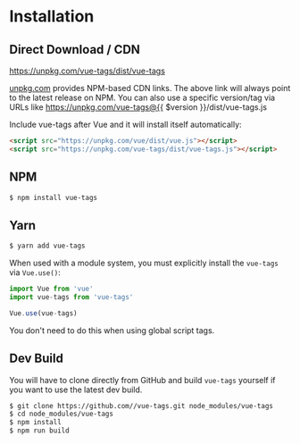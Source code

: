 # Installation

## Direct Download / CDN

https://unpkg.com/vue-tags/dist/vue-tags 

[unpkg.com](https://unpkg.com) provides NPM-based CDN links. The above link will always point to the latest release on NPM. You can also use a specific version/tag via URLs like https://unpkg.com/vue-tags@{{ $version }}/dist/vue-tags.js
 
Include vue-tags after Vue and it will install itself automatically:

```html
<script src="https://unpkg.com/vue/dist/vue.js"></script>
<script src="https://unpkg.com/vue-tags/dist/vue-tags.js"></script>
```

## NPM

```sh
$ npm install vue-tags
```

## Yarn

```sh
$ yarn add vue-tags
```

When used with a module system, you must explicitly install the `vue-tags` via `Vue.use()`:

```javascript
import Vue from 'vue'
import vue-tags from 'vue-tags'

Vue.use(vue-tags)
```

You don't need to do this when using global script tags.

## Dev Build

You will have to clone directly from GitHub and build `vue-tags` yourself if
you want to use the latest dev build.

```sh
$ git clone https://github.com//vue-tags.git node_modules/vue-tags
$ cd node_modules/vue-tags
$ npm install
$ npm run build
```

